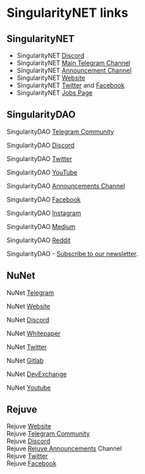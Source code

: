 # SingularityNET links

## **SingularityNET**

* SingularityNET [Discord](https://discord.gg/snet)
* SingularityNET [Main Telegram Channel](https://t.me/singularitynet)
* SingularityNET [Announcement Channel](https://t.me/snetann)
* SingularityNET [Website](https://singularitynet.io/)
* SingularityNET [Twitter](https://twitter.com/singularity\_net) and [Facebook](https://www.facebook.com/singularityNET.io)
* SingularityNET [Jobs Page](https://singularitynet.io/jobs)&#x20;

## **SingularityDAO**

SingularityDAO [Telegram Community](https://t.me/SingDAO)

SingularityDAO [Discord](https://discord.gg/singularitydao)

SingularityDAO [Twitter](https://twitter.com/SingularityDao?mc\_cid=90331ef027\&mc\_eid=UNIQID)

SingularityDAO [YouTube](https://www.youtube.com/channel/UCuMyFDPebbrVKdRD2Nddnzw?mc\_cid=90331ef027\&mc\_eid=UNIQID)

SingularityDAO [Announcements Channel](https://t.me/sdaoann?mc\_cid=90331ef027\&mc\_eid=UNIQID)

SingularityDAO [Facebook](https://www.facebook.com/SingularityDAO?mc\_cid=90331ef027\&mc\_eid=UNIQID)

SingularityDAO [Instagram](https://www.instagram.com/singularitydao/?mc\_cid=90331ef027\&mc\_eid=UNIQID)

SingularityDAO [Medium](https://medium.com/singularitydao?mc\_cid=90331ef027\&mc\_eid=UNIQID)

SingularityDAO [Reddit](https://www.reddit.com/r/SingularityDAO/)

SingularityDAO - [Subscribe to our newsletter](https://singularitynet.us16.list-manage.com/subscribe/post?u=d74195510c25bf501caf3011d\&id=de16fc7da6\&mc\_cid=90331ef027\&mc\_eid=UNIQID).

## **NuNet**

NuNet [Telegram](https://t.me/NuNet\_Community)

NuNet [Website](https://nunet.io/)

NuNet [Discord](https://discord.gg/snet)

NuNet [Whitepaper](https://nunet-io.github.io/public/NuNet\_Whitepaper.pdf)

NuNet [Twitter](https://twitter.com/nunet\_global)

NuNet [Gitlab](https://gitlab.com/nunet)

NuNet [DevExchange](https://devexchange.nunet.io/)

NuNet [Youtube](https://www.youtube.com/channel/UCLTTOrMYDTbQYHs1HCFPtfA)

## **Rejuve**

Rejuve [Website](https://rejuve.ai/)\
Rejuve [Telegram Community](https://t.me/rejuvecommunity)\
Rejuve [Discord](https://discord.gg/snet)\
Rejuve [Rejuve Announcements](https://t.me/rejuveio) Channel\
Rejuve [Twitter](https://twitter.com/Rejuve\_io)\
Rejuve [Facebook](https://www.facebook.com/RejuveAI/)
